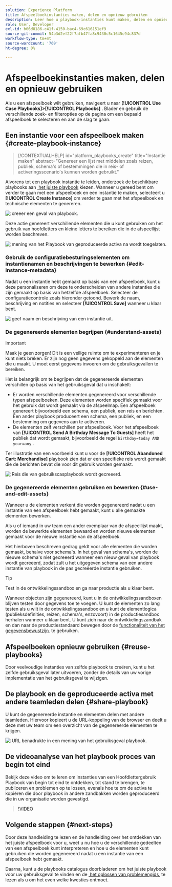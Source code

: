 ```yaml
---
solution: Experience Platform
title: Afspeelboekinstanties maken, delen en opnieuw gebruiken
description: Leer hoe u playbook-instanties kunt maken, delen en opnieuw gebruiken om uw marketinggebruikskwestie te voltooien.
role: User, Developer
exl-id: b06d8186-c41f-4150-bac4-69c616151ef9
source-git-commit: 54b3d2ef22f7afb47fa8c9430c5c1645c94c837d
workflow-type: tm+mt
source-wordcount: '769'
ht-degree: 0%

---
```


# Afspeelboekinstanties maken, delen en opnieuw gebruiken

Als u een afspeelboek wilt gebruiken, navigeert u naar **[!UICONTROL Use Case Playbooks]>[!UICONTROL Playbooks]** . Blader en gebruik de verschillende zoek- en filteropties op de pagina om een bepaald afspeelboek te selecteren en aan de slag te gaan.

## Een instantie voor een afspeelboek maken {#create-playbook-instance}

>[!CONTEXTUALHELP]
>id="platform_playbooks_create"
>title="Instantie maken"
>abstract="Genereer een lijst met middelen zoals reizen, publiek, schema&#39;s of bestemmingen die in reis- of activeringsscenario&#39;s kunnen worden gebruikt."

Alvorens tot een playbook instantie te leiden, onderzoek de beschikbare playbooks aan [&#x200B; het juiste playbook &#x200B;](/help/use-case-playbooks/playbooks/choose.md) kiezen. Wanneer u gereed bent om verder te gaan met een afspeelboek en een instantie te maken, selecteert u **[!UICONTROL Create Instance]** om verder te gaan met het afspeelboek en technische elementen te genereren.

![&#x200B; creeer een geval van playbook.](/help/use-case-playbooks/assets/playbooks/ui-guide/create-playbook-instance.png)

Deze actie genereert verschillende elementen die u kunt gebruiken om het gebruik van hoofdletters en kleine letters te bereiken die in de afspeellijst worden beschreven.

![&#x200B; mening van het Playbook van geproduceerde activa na wordt toegelaten.](/help/use-case-playbooks/assets/playbooks/ui-guide/play-view.png)

### Gebruik de configuratiebesturingselementen om instantienamen en beschrijvingen te bewerken {#edit-instance-metadata}

Nadat u een instantie hebt gemaakt op basis van een afspeelboek, kunt u deze personaliseren om deze te onderscheiden van andere instanties die zijn gemaakt op basis van hetzelfde afspeelboek. Selecteer de configuratiecontrole zoals hieronder getoond. Bewerk de naam, beschrijving en notities en selecteer **[!UICONTROL Save]** wanneer u klaar bent.

![&#x200B; geef naam en beschrijving van een instantie uit.](/help/use-case-playbooks/assets/playbooks/ui-guide/playbook-settings.gif)

### De gegenereerde elementen begrijpen {#understand-assets}

>[!IMPORTANT]
>
>Maak je geen zorgen! Dit is een veilige ruimte om te experimenteren en je kunt niets breken. Er zijn nog geen gegevens gekoppeld aan de elementen die u maakt. U moet eerst gegevens invoeren om de gebruiksgevallen te bereiken.

Het is belangrijk om te begrijpen dat de gegenereerde elementen verschillen op basis van het gebruiksgeval dat u inschakelt:

* Er worden verschillende elementen gegenereerd voor verschillende typen afspeelboeken. Deze elementen worden specifiek gemaakt voor het gebruik dat wordt gemaakt via de afspeelmap. Een afspeelboek genereert bijvoorbeeld een schema, een publiek, een reis en berichten. Een ander playbook produceert een schema, een publiek, en een bestemming om gegevens aan te activeren.
* De elementen zelf verschillen per afspeelboek. Voor het afspeelboek van **[!UICONTROL Send A Birthday Message To Guests]** heeft het publiek dat wordt gemaakt, bijvoorbeeld de regel `birthday=today AND year=any` .

Ter illustratie van een voorbeeld kunt u voor de **[!UICONTROL Abandoned Cart: Merchandise]** playbook zien dat er een specifieke reis wordt gemaakt die de berichten bevat die voor dit gebruik worden gemaakt.

![&#x200B; Reis die van gebruikscasplaybook wordt gecreeerd.](/help/use-case-playbooks/assets/playbooks/ui-guide/journey-preview.png)

### De gegenereerde elementen gebruiken en bewerken {#use-and-edit-assets}

Wanneer u de elementen verkent die worden gegenereerd nadat u een instantie van een afspeelboek hebt gemaakt, kunt u alle gemaakte elementen bewerken.

Als u of iemand in uw team een ander exemplaar van de afspeellijst maakt, worden de bewerkte elementen bewaard en worden nieuwe elementen gemaakt voor de nieuwe instantie van de afspeelboek.

Het hierboven beschreven gedrag geldt voor alle elementen die worden gemaakt, behalve voor schema&#39;s. In het geval van schema&#39;s, worden de nieuwe schema&#39;s niet gecreeerd wanneer een nieuw geval van playbook wordt gecreeerd, zodat zult u het uitgegeven schema van een andere instantie van playbook in de pas gecreëerde instantie gebruiken.

>[!TIP]
>
>Test in de ontwikkelingssandbox en ga naar productie als u klaar bent.
>
>Wanneer objecten zijn gegenereerd, kunt u in de ontwikkelingssandboxen blijven testen door gegevens toe te voegen. U kunt de elementen zo lang testen als u wilt in de ontwikkelingssandbox en u kunt de elementlogica (publieksdefinities, reizen, schema&#39;s, enzovoort) in de productiesandbox herhalen wanneer u klaar bent. U kunt zich naar de ontwikkelingszandbak en dan naar de productiestandaard bewegen door de [&#x200B; functionaliteit van het gegevensbewustzijn &#x200B;](/help/use-case-playbooks/playbooks/data-awareness.md) te gebruiken.

## Afspeelboeken opnieuw gebruiken {#reuse-playbooks}

Door veelvoudige instanties van zelfde playbook te creëren, kunt u het zelfde gebruiksgeval later uitvoeren, zonder de details van uw vorige implementatie van het gebruiksgeval te wijzigen.

## De playbook en de geproduceerde activa met andere teamleden delen {#share-playbook}

U kunt de gegenereerde instantie en elementen delen met andere teamleden. Hiervoor kopieert u de URL-koppeling van de browser en deelt u deze met uw team om een overzicht van de gegenereerde elementen te krijgen.

![&#x200B; URL benadrukte in een mening van het gebruiksgeval playbook.](/help/use-case-playbooks/assets/playbooks/ui-guide/playbook-url.png)

## De videoanalyse van het playbook proces van begin tot eind

Bekijk deze video om te leren om instanties van een Hoofdlettergebruik Playbook van begin tot eind te ontdekken, tot stand te brengen, te publiceren en problemen op te lossen, evenals hoe te om de activa te kopiëren die door playbook in andere zandbakken worden geproduceerd die in uw organisatie worden gevestigd.

>[!VIDEO](https://video.tv.adobe.com/v/3427058/?learn=on)

## Volgende stappen {#next-steps}

Door deze handleiding te lezen en de handleiding over het ontdekken van het juiste afspeelboek voor u, weet u nu hoe u de verschillende gedeelten van een afspeelboek kunt interpreteren en hoe u de elementen kunt gebruiken die worden gegenereerd nadat u een instantie van een afspeelboek hebt gemaakt.

Daarna, kunt u de playbooks catalogus doorbladeren om het juiste playbook voor uw gebruiksgeval te vinden en de [&#x200B; het oplossen van problemengids &#x200B;](/help/use-case-playbooks/playbooks/troubleshooting.md) te lezen als u om het even welke kwesties ontmoet.
